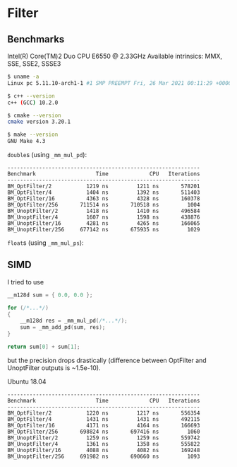 # Filter

## Benchmarks

Intel(R) Core(TM)2 Duo CPU     E6550  @ 2.33GHz
Available intrinsics: MMX, SSE, SSE2, SSSE3

```sh
$ uname -a
Linux pc 5.11.10-arch1-1 #1 SMP PREEMPT Fri, 26 Mar 2021 00:11:29 +0000 x86_64 GNU/Linux

$ c++ --version
c++ (GCC) 10.2.0

$ cmake --version
cmake version 3.20.1

$ make --version
GNU Make 4.3
```

`double`s (using `_mm_mul_pd`):

```
-------------------------------------------------------------
Benchmark                   Time             CPU   Iterations
-------------------------------------------------------------
BM_OptFilter/2           1219 ns         1211 ns       578201
BM_OptFilter/4           1404 ns         1392 ns       511403
BM_OptFilter/16          4363 ns         4328 ns       160378
BM_OptFilter/256       711514 ns       710518 ns         1004
BM_UnoptFilter/2         1418 ns         1410 ns       496584
BM_UnoptFilter/4         1607 ns         1598 ns       438876
BM_UnoptFilter/16        4281 ns         4265 ns       166065
BM_UnoptFilter/256     677142 ns       675935 ns         1029
```

`float`s (using `_mm_mul_ps`):

## SIMD

I tried to use

```c++
__m128d sum = { 0.0, 0.0 };

for (/*...*/)
{
	__m128d res = _mm_mul_pd(/*...*/);
	sum = _mm_add_pd(sum, res);
}

return sum[0] + sum[1];

```

but the precision drops drastically (difference between OptFilter and UnoptFilter outputs is ~1.5e-10).


Ubuntu 18.04

```
-------------------------------------------------------------
Benchmark                   Time             CPU   Iterations
-------------------------------------------------------------
BM_OptFilter/2           1220 ns         1217 ns       556354
BM_OptFilter/4           1431 ns         1431 ns       492115
BM_OptFilter/16          4171 ns         4164 ns       166693
BM_OptFilter/256       698824 ns       697416 ns         1060
BM_UnoptFilter/2         1259 ns         1259 ns       559742
BM_UnoptFilter/4         1361 ns         1358 ns       555822
BM_UnoptFilter/16        4088 ns         4082 ns       169248
BM_UnoptFilter/256     691982 ns       690660 ns         1093
```
